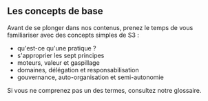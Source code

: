 ## Les concepts de base

Avant de se plonger dans nos contenus, prenez le temps de vous familiariser avec des concepts simples de S3 :

- qu'est-ce qu'une pratique ?
- s'approprier les sept principes
- moteurs, valeur et gaspillage
- domaines, délégation et responsabilisation
- gouvernance, auto-organisation et semi-autonomie

Si vous ne comprenez pas un des termes, consultez notre glossaire.